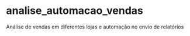 # analise_automacao_vendas
 Análise de vendas em diferentes lojas e automação no envio de relatórios
